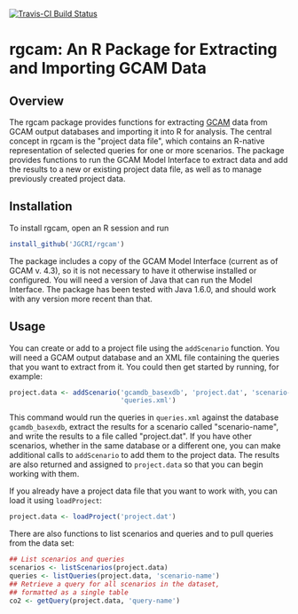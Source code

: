 [![Travis-CI Build Status](https://travis-ci.org/JGCRI/rgcam.svg?branch=master)](https://travis-ci.org/JGCRI/rgcam)

# rgcam: An R Package for Extracting and Importing GCAM Data

## Overview

The rgcam package provides functions for extracting
[GCAM](https://github.com/JGCRI/gcam-core) data from GCAM output
databases and importing it into R for analysis.  The central concept
in rgcam is the "project data file", which contains an R-native
representation of selected queries for one or more scenarios.  The
package provides functions to run the GCAM Model Interface to extract
data and add the results to a new or existing project data file, as
well as to manage previously created project data.

## Installation

To install rgcam, open an R session and run
```R
install_github('JGCRI/rgcam')
```
The package includes a copy of the GCAM Model
Interface (current as of GCAM v. 4.3), so it is not necessary to have
it otherwise installed or configured.  You will need a version of Java
that can run the Model Interface.  The package has been tested with
Java 1.6.0, and should work with any version more recent than that.

## Usage

You can create or add to a project file using the `addScenario`
function.  You will need a GCAM output database and an XML file
containing the queries that you want to extract from it.  You could
then get started by running, for example:
```R
project.data <- addScenario('gcamdb_basexdb', 'project.dat', 'scenario-name'
                            'queries.xml')
```  
This command would run the queries in `queries.xml` against the
database `gcamdb_basexdb`, extract the results for a scenario called
"scenario-name", and write the results to a file called "project.dat".
If you have other scenarios, whether in the same database or a
different one, you can make additional calls to `addScenario` to add
them to the project data.  The results are also returned and assigned
to `project.data` so that you can begin working with them.  

If you already have a project data file that you want to work with,
you can load it using `loadProject`:
```R
project.data <- loadProject('project.dat')
```

There are also functions to list scenarios and queries and to pull
queries from the data set:
```R
## List scenarios and queries
scenarios <- listScenarios(project.data)
queries <- listQueries(project.data, 'scenario-name')
## Retrieve a query for all scenarios in the dataset,
## formatted as a single table
co2 <- getQuery(project.data, 'query-name')
```

